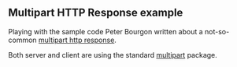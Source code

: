 ## Multipart HTTP Response example

Playing with the sample code Peter Bourgon written about a not-so-common [multipart http response](https://peter.bourgon.org/blog/2019/02/12/multipart-http-responses.html).

Both server and client are using the standard [multipart](https://golang.org/pkg/mime/multipart/) package.
